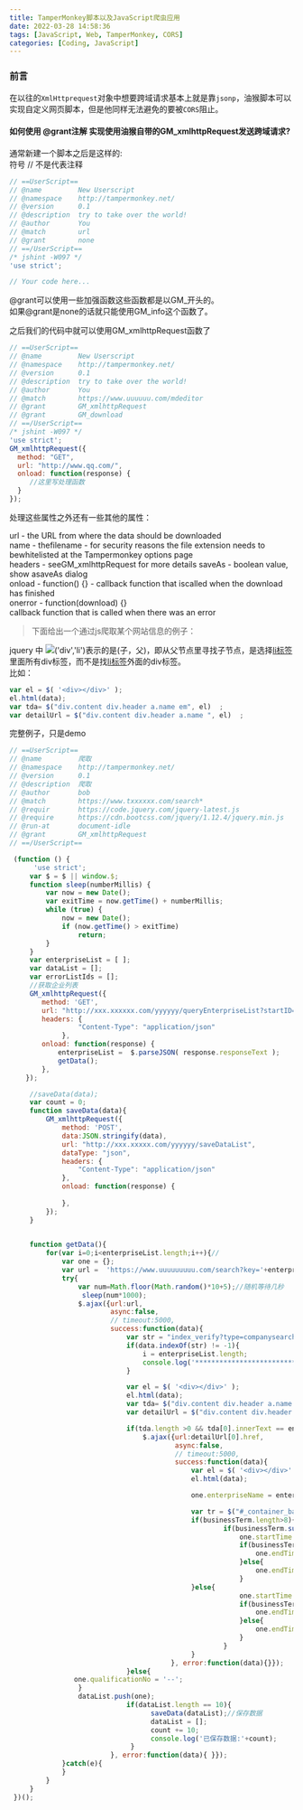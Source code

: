 ```yaml
---
title: TamperMonkey脚本以及JavaScript爬虫应用 
date: 2022-03-28 14:58:36
tags: [JavaScript, Web, TamperMonkey, CORS]
categories: [Coding, JavaScript]
---
```


### 前言

在以往的`XmlHttprequest`对象中想要跨域请求基本上就是靠`jsonp`，油猴脚本可以实现自定义网页脚本，但是他同样无法避免的要被`CORS`阻止。

#### 如何使用 @grant注解 实现使用油猴自带的GM\_xmlhttpRequest发送跨域请求?

通常新建一个脚本之后是这样的:  
符号 // 不是代表注释

```javascript
// ==UserScript==
// @name         New Userscript
// @namespace    http://tampermonkey.net/
// @version      0.1
// @description  try to take over the world!
// @author       You
// @match        url
// @grant        none
// ==/UserScript==
/* jshint -W097 */
'use strict';

// Your code here...

```

@grant可以使用一些加强函数这些函数都是以GM\_开头的。  
如果@grant是none的话就只能使用GM\_info这个函数了。

之后我们的代码中就可以使用GM\_xmlhttpRequest函数了

```javascript
// ==UserScript==
// @name         New Userscript
// @namespace    http://tampermonkey.net/
// @version      0.1
// @description  try to take over the world!
// @author       You
// @match        https://www.uuuuuu.com/mdeditor
// @grant        GM_xmlhttpRequest
// @grant        GM_download
// ==/UserScript==
/* jshint -W097 */
'use strict';
GM_xmlhttpRequest({
  method: "GET",
  url: "http://www.qq.com/",
  onload: function(response) {
     //这里写处理函数
  }
});

```

处理这些属性之外还有一些其他的属性：

url - the URL from where the data should be downloaded  
name - thefilename - for security reasons the file extension needs to bewhitelisted at the Tampermonkey options page  
headers - seeGM\_xmlhttpRequest for more details saveAs - boolean value, show asaveAs dialog  
onload - function() {} - callback function that iscalled when the download has finished  
onerror - function(download) {}  
callback function that is called when there was an error

> 下面给出一个通过js爬取某个网站信息的例子：

jquery 中 ![('div','li')表示的是](https://math.jianshu.com/math?formula=(%27div%27%2C%27li%27)%E8%A1%A8%E7%A4%BA%E7%9A%84%E6%98%AF)(子，父)，即从父节点里寻找子节点，是选择[li标签](https://links.jianshu.com/go?to=https%3A%2F%2Fwww.baidu.com%2Fs%3Fwd%3Dli%25E6%25A0%2587%25E7%25AD%25BE%26tn%3DSE_PcZhidaonwhc_ngpagmjz%26rsv_dl%3Dgh_pc_zhidao)里面所有div标签，而不是找[li标签](https://links.jianshu.com/go?to=https%3A%2F%2Fwww.baidu.com%2Fs%3Fwd%3Dli%25E6%25A0%2587%25E7%25AD%25BE%26tn%3DSE_PcZhidaonwhc_ngpagmjz%26rsv_dl%3Dgh_pc_zhidao)外面的div标签。  
比如：

```javascript
var el = $( '<div></div>' );
el.html(data);
var tda= $("div.content div.header a.name em", el)  ;
var detailUrl = $("div.content div.header a.name ", el)  ;                          

```

完整例子，只是demo

```javascript
// ==UserScript==
// @name         爬取
// @namespace    http://tampermonkey.net/
// @version      0.1
// @description  爬取
// @author       bob
// @match        https://www.txxxxxx.com/search*
// @requir       https://code.jquery.com/jquery-latest.js
// @require      https://cdn.bootcss.com/jquery/1.12.4/jquery.min.js
// @run-at       document-idle
// @grant        GM_xmlhttpRequest
// ==/UserScript==

 (function () {
      'use strict';
     var $ = $ || window.$;
     function sleep(numberMillis) {
         var now = new Date();
         var exitTime = now.getTime() + numberMillis;
         while (true) {
             now = new Date();
             if (now.getTime() > exitTime)
                 return;
         }
     }
     var enterpriseList = [ ];
     var dataList = [];
     var errorListIds = [];
     //获取企业列表
     GM_xmlhttpRequest({
        method: 'GET',
        url: "http://xxx.xxxxxx.com/yyyyyy/queryEnterpriseList?startID=44633&endID=45000",
        headers: {
                 "Content-Type": "application/json"
             },
        onload: function(response) {
            enterpriseList =  $.parseJSON( response.responseText );
            getData();
        },
    });

     //saveData(data);
     var count = 0;
     function saveData(data){
         GM_xmlhttpRequest({
             method: 'POST',
             data:JSON.stringify(data),
             url: "http://xxx.xxxxx.com/yyyyyy/saveDataList",
             dataType: "json",
             headers: {
                 "Content-Type": "application/json"
             },
             onload: function(response) {
                 
             },
         });
     }

   
     function getData(){
         for(var i=0;i<enterpriseList.length;i++){//
             var one = {};
             var url =  'https://www.uuuuuuuuu.com/search?key='+enterpriseList[i].enterpriseName.replace("（","(").replace("）",')');
             try{
                 var num=Math.floor(Math.random()*10+5);//随机等待几秒
                  sleep(num*1000);
                 $.ajax({url:url,
                         async:false,
                         // timeout:5000,
                         success:function(data){
                             var str = "index_verify?type=companysearch"
                             if(data.indexOf(str) != -1){
                                 i = enterpriseList.length;
                                 console.log('****************************************操作需要验证');
                             }

                             var el = $( '<div></div>' );
                             el.html(data);
                             var tda= $("div.content div.header a.name em", el)  ;
                             var detailUrl = $("div.content div.header a.name ", el)  ;

                             if(tda.length >0 && tda[0].innerText == enterpriseList[i].enterpriseName){
                                 $.ajax({url:detailUrl[0].href,
                                         async:false,
                                         // timeout:5000,
                                         success:function(data){
                                             var el = $( '<div></div>' );
                                             el.html(data);

                                             one.enterpriseName = enterpriseList[i].enterpriseName  ;//公司名称

                                             var tr = $("#_container_baseInfo table.table.-striped-col.-border-top-none tr", el);
                                             if(businessTerm.length>8){
                                                     if(businessTerm.substring(0,3) != '***'){
                                                         one.startTime = businessTerm.substring(0,9)  ;
                                                         if(businessTerm.substr(11) == '无固定期限'){
                                                             one.endTime = '2099-12-31';
                                                         }else{
                                                             one.endTime = businessTerm.substr(11);
                                                         }
                                             }else{
                                                         one.startTime = td[12].innerText.replace(/\s+/g,"").replace(/[\n\r]/g,'')  ;
                                                         if(businessTerm.substr(4) == '无固定期限'){
                                                             one.endTime = '2099-12-31';
                                                         }else{
                                                             one.endTime = businessTerm.substr(4);
                                                         }
                                                     }
                                             }
                                        }, error:function(data){}});
                             }else{
                one.qualificationNo = '--';
                 }
                 dataList.push(one);
                             if(dataList.length == 10){
                                   saveData(dataList);//保存数据
                                   dataList = [];
                                   count += 10;
                                   console.log('已保存数据:'+count);
                              }
                         }, error:function(data){ }});
             }catch(e){
             }
         }
     }
 })();

```
